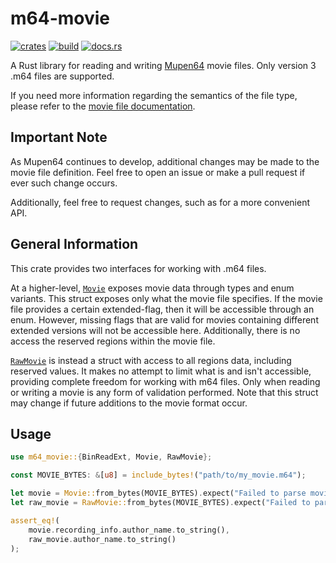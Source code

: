 # m64-movie

[![crates](https://img.shields.io/crates/v/m64-movie.svg)](https://crates.io/crates/m64-movie)
[![build](https://github.com/timetravelpenguin/m64-movie/actions/workflows/ci.yml/badge.svg)](https://github.com/timetravelpenguin/m64-movie/actions/workflows/ci.yml)
[![docs.rs](https://docs.rs/m64-movie/badge.svg)](https://docs.rs/m64-movie)

A Rust library for reading and writing [Mupen64](https://github.com/mupen64/mupen64-rr-lua) movie files.
Only version 3 .m64 files are supported.

If you need more information regarding the semantics of the file type, please
refer to the [movie file documentation](https://tasvideos.org/EmulatorResources/Mupen/M64).

## Important Note

As Mupen64 continues to develop, additional changes may be made to the movie
file definition. Feel free to open an issue or make a pull request if ever such
change occurs.

Additionally, feel free to request changes, such as for a more convenient API.

## General Information

This crate provides two interfaces for working with .m64 files.

At a higher-level, [`Movie`](https://docs.rs/m64-movie/latest/m64_movie/struct.Movie.html)
exposes movie data through types and enum variants. This struct exposes only
what the movie file specifies. If the movie file provides a certain
extended-flag, then it will be accessible through an enum. However, missing flags that
are valid for movies containing different extended versions will not be
accessible here. Additionally, there is no access the reserved regions within
the movie file.

[`RawMovie`](https://docs.rs/m64-movie/latest/m64_movie/struct.RawMovie.html) is
instead a struct with access to all regions data, including reserved values. It
makes no attempt to limit what is and isn't accessible, providing complete
freedom for working with m64 files. Only when reading or writing a movie is any
form of validation performed. Note that this struct may change if future
additions to the movie format occur.

## Usage

```rs
use m64_movie::{BinReadExt, Movie, RawMovie};

const MOVIE_BYTES: &[u8] = include_bytes!("path/to/my_movie.m64");

let movie = Movie::from_bytes(MOVIE_BYTES).expect("Failed to parse movie bytes");
let raw_movie = RawMovie::from_bytes(MOVIE_BYTES).expect("Failed to parse movie");

assert_eq!(
    movie.recording_info.author_name.to_string(),
    raw_movie.author_name.to_string()
);
```
